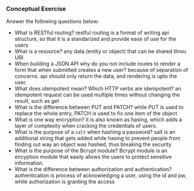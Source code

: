 ### Conceptual Exercise

Answer the following questions below:

- What is RESTful routing?
    restful routing is a format of writing api structure, so that it is a standarized and provide ease of use for the users
- What is a resource?
    any data (entity or object) that can be shared throu URI
- When building a JSON API why do you not include routes to render a form that when submitted creates a new user?
    because of separation of concerns. api should only return the data, and rendering is upto the user.
- What does idempotent mean? Which HTTP verbs are idempotent?
    an idempotent request can be used multiple times without changing the result, such as get
- What is the difference between PUT and PATCH?
    while PUT is used to replace the whole entry, PATCH is used to fix one item of the object
- What is one way encryption?
    it is also known as hasing, which adds a layer of complexity when cracking the credentials of users.
- What is the purpose of a `salt` when hashing a password?
    salt is an additional string that gets added while hasing to prevent people from finding out way an object was hashed, thus breaking the security
- What is the purpose of the Bcrypt module?
    Bcrypt module is an encyption module that easily allows the users to protect sensitive information. 
- What is the difference between authorization and authentication?
    authentication is process of acknowledging a user, using the id and pw, while authorization is granting the access
